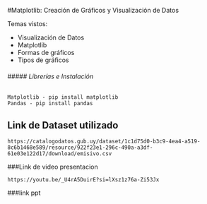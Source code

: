 #Matplotlib: Creación de Gráficos y Visualización de Datos

<p>
Temas vistos:
<p>

- Visualización de Datos
- Matplotlib
- Formas de gráficos
- Tipos de gráficos

###### ##### Librerías e Instalación

```
Matplotlib - pip install matplotlib
Pandas - pip install pandas
```

## Link de Dataset utilizado

```
https://catalogodatos.gub.uy/dataset/1c1d75d0-b3c9-4ea4-a519-8c6b1468e589/resource/922f23e1-296c-490a-a3df-61e03e122d17/download/emisivo.csv
```
###Link de video presentacion

```
https://youtu.be/_U4rA5DuirE?si=lXsz1z76a-Zi53Jx
```

###link ppt 

```

```
